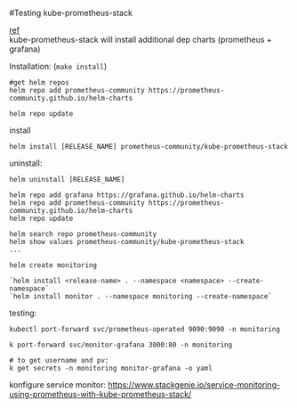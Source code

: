 #Testing kube-prometheus-stack

[ref](https://github.com/prometheus-community/helm-charts/tree/main/charts/kube-prometheus-stack)  
kube-prometheus-stack will install additional dep charts (prometheus + grafana)

Installation:  (`make install`)
```
#get helm repos
helm repo add prometheus-community https://prometheus-community.github.io/helm-charts

helm repo update
```

install
```
helm install [RELEASE_NAME] prometheus-community/kube-prometheus-stack
```

uninstall:
```
helm uninstall [RELEASE_NAME]
```

```
helm repo add grafana https://grafana.github.io/helm-charts
helm repo add prometheus-community https://prometheus-community.github.io/helm-charts
helm repo update 

helm search repo prometheus-community
helm show values prometheus-community/kube-prometheus-stack
...

helm create monitoring

`helm install <release-name> . --namespace <namespace> --create-namespace`  
`helm install monitor . --namespace monitoring --create-namespace`  
```

testing:
```
kubectl port-forward svc/prometheus-operated 9090:9090 -n monitoring

k port-forward svc/monitor-grafana 3000:80 -n monitoring

# to get username and pv: 
k get secrets -n monitoring monitor-grafana -o yaml

```

konfigure service monitor: https://www.stackgenie.io/service-monitoring-using-prometheus-with-kube-prometheus-stack/